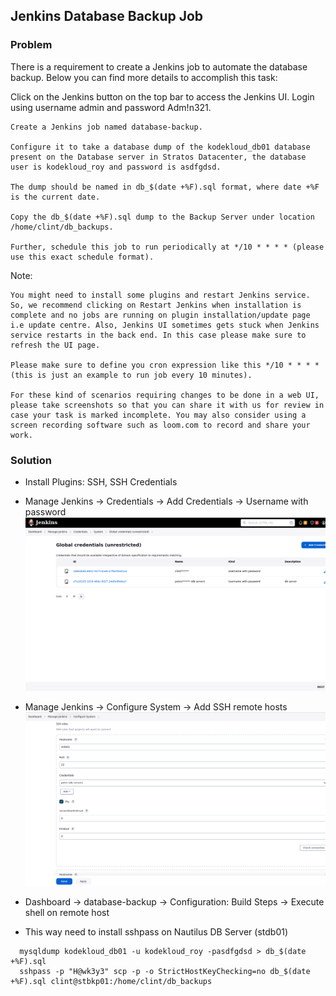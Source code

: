 ## Jenkins Database Backup Job

### Problem

There is a requirement to create a Jenkins job to automate the database backup. Below you can find more details to
accomplish this task:

Click on the Jenkins button on the top bar to access the Jenkins UI. Login using username admin and password Adm!n321.

    Create a Jenkins job named database-backup.

    Configure it to take a database dump of the kodekloud_db01 database present on the Database server in Stratos Datacenter, the database user is kodekloud_roy and password is asdfgdsd.

    The dump should be named in db_$(date +%F).sql format, where date +%F is the current date.

    Copy the db_$(date +%F).sql dump to the Backup Server under location /home/clint/db_backups.

    Further, schedule this job to run periodically at */10 * * * * (please use this exact schedule format).

Note:

    You might need to install some plugins and restart Jenkins service. So, we recommend clicking on Restart Jenkins when installation is complete and no jobs are running on plugin installation/update page i.e update centre. Also, Jenkins UI sometimes gets stuck when Jenkins service restarts in the back end. In this case please make sure to refresh the UI page.

    Please make sure to define you cron expression like this */10 * * * * (this is just an example to run job every 10 minutes).

    For these kind of scenarios requiring changes to be done in a web UI, please take screenshots so that you can share it with us for review in case your task is marked incomplete. You may also consider using a screen recording software such as loom.com to record and share your work.

### Solution

- Install Plugins: SSH, SSH Credentials
- Manage Jenkins -> Credentials -> Add Credentials -> Username with password
  ![credentials](assets/credentials.png)
- Manage Jenkins -> Configure System -> Add SSH remote hosts
  ![remote_hosts](assets/remote_hosts.png)
- Dashboard -> database-backup -> Configuration: Build Steps -> Execute shell on remote host

- This way need to install sshpass on Nautilus DB Server (stdb01)

```shell
  mysqldump kodekloud_db01 -u kodekloud_roy -pasdfgdsd > db_$(date +%F).sql
  sshpass -p "H@wk3y3" scp -p -o StrictHostKeyChecking=no db_$(date +%F).sql clint@stbkp01:/home/clint/db_backups
```
    